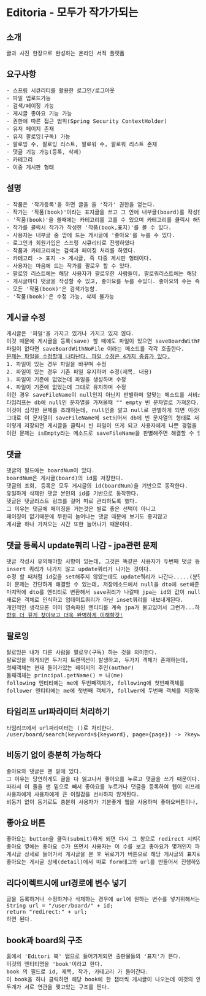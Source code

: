 <h1>Editoria - 모두가 작가가되는</h1>

<h2>소개</h2>
<pre>
글과 사진 한장으로 완성하는 온라인 서적 플랫폼
</pre>

<h2>요구사항</h2>
<pre>
- 스프링 시큐리티를 활용한 로그인/로그아웃
- 파일 업로드가능
- 검색/페이징 가능
- 게시글 좋아요 기능 가능
- 권한에 따른 접근 범위(Spring Security ContextHolder)
- 유저 페이지 존재
- 유저 팔로잉(구독) 가능
- 팔로잉 수, 팔로잉 리스트, 팔로워 수, 팔로워 리스트 존재
- 댓글 기능 가능(등록, 삭제)
- 카테고리
- 이중 게시판 형태
</pre>

<h2>설명</h2>
<pre>
- 작품은 '작가등록'을 하면 글을 쓸 '작가' 권한을 얻는다.
- 작가는 '작품(book)'이라는 표지글을 쓰고 그 안에 내부글(board)를 작성한다. -> 이중 게시판 형태
- '작품(book)'을 쓸때에는 카테고리를 고를 수 있으며 카테고리를 클릭시 해당 카테고리 관련 글만 뜬다.
- 작가를 클릭시 작가가 작성한 '작품(book,표지)'를 볼 수 있다.
- 사용자는 내부글 중 맘에 드는 게시글에 '좋아요'를 누를 수 있다.
- 로그인과 회원가입은 스프링 시큐리티로 진행하였다
- 작품과 카테고리에는 검색과 페이징 처리를 하였다.
- 카테고리 -> 표지 -> 게시글, 즉 다중 게시판 형태이다.
- 사용자는 마음에 드는 작가를 팔로우 할 수 있다.
- 팔로잉 리스트에는 해당 사용자가 팔로우한 사람들이, 팔로워리스트에는 해당 사용자를 팔로우하는 사람들이 뜬다.
- 게시글마다 댓글을 작성할 수 있고, 좋아요를 누를 수있다. 좋아요의 수는 즉각 반영된다.
- 모든 '작품(book)'은 검색가능함.
- '작품(book)'은 수정 가능, 삭제 불가능
</pre>

<h2>게시글 수정</h2>
<pre>
게시글은 '파일'을 가지고 있거나 가지고 있지 않다.
이것 때문에 게시글을 등록(save) 할 때에도 파일이 있으면 saveBoardWithFile메소드를 호출하고
파일이 없다면 saveBoardWithNoFile 이라는 메소드를 각각 호출한다.
<u>문제는 파일을 수정할때 나타난다. 파일 수정은 4가지 종류가 있다.</u>
1. 파일이 있는 경우 파일을 바꾸며 수정
2. 파일이 있는 경우 기존 파일 유지하며 수정(제목, 내용)
3. 파일이 기존에 없었는데 파일을 생성하며 수정
4. 파일이 기존에 없었는데 그대로 유지하며 수정
이런 경우 saveFileName이 null인지 아닌지 판별하며 알맞는 메소드를 서비스 로직에서 호출해야한다.
타임리프는 db에 null인 문자열을 가져올때 "" empty 빈 문자열로 가져온다.
이것이 심각한 문제를 초래하는데, null인줄 알고 null로 판별하게 되면 이것이 null아 아니라 빈 문자열이라
그대로 이 문자열이 saveFileName에 set되어서 db에 빈 문자열의 형태로 저장된다.
이렇게 저장되면 게시글을 클릭시 빈 파일이 뜨게 되고 사용자에게 나쁜 경험을 선사한다.
이런 문제는 isEmpty라는 메소드로 saveFileName을 판별해주면 해결할 수 있게된다.
</pre>

<h2>댓글</h2>
<pre>
댓글의 필드에는 boardNum이 있다.
boardNum은 게시글(board)의 id를 저장한다.
댓글의 조회, 등록은 모두 게시글의 id(boardNum)을 기반으로 동작한다.
유일하게 삭제만 댓글 본인의 id를 기반으로 동작한다.
댓글은 댓글리스트 링크를 걸어 따로 관리하도록 했다.
그 이유는 댓글에 페이징을 거는것은 별로 좋은 선택이 아니고 
페이징이 없기때문에 무한히 늘어나는 댓글 때문에 보기도 좋지않고 
게시글 하나 가져오는 시간 또한 늘어나기 때문이다.
</pre>

<h2>댓글 등록시 update쿼리 나감 - jpa관련 문제</h2>
<pre>
댓글 작성시 유의해야할 사항이 있는데, 그것은 똑같은 사용자가 두번째 댓글 등록시 
insert 쿼리가 나가지 않고 update쿼리가 나가는 것이다.
수정 할 때처럼 id값을 set해주지 않았는데도 update쿼리가 나간다.....(분명 insert가 나가야..)
이 문제는 간단하게 해결할 수 있는데, 저장메소드에서 null을 dto에 set해준다.
마지막에 dto를 엔티티로 변환해서 save쿼리가 나갈때 jpa는 id의 값이 null 즉 없기때문에
새로운 객체로 인식하고 업데이트쿼리가 아닌 inset쿼리를 내보내게된다.
개인적인 생각으론 이미 영속화된 엔티티를 계속 jpa가 물고있어서 그런가...하는 생각이 든다.
<u>향후 더 깊게 찾아보고 더욱 완벽하게 이해할것!</u>
</pre>

<h2>팔로잉</h2>
<pre>
팔로잉은 내가 다른 사람을 팔로우(구독) 하는 것을 의미한다.
팔로잉을 하게되면 두가지 트랜잭션이 발생하고, 두가지 객체가 존재하는데, 
첫째객체는 현재 들어가있는 페이지의 주인(author)
둘째객체는 principal.getName() = 나(me)
following 엔티티에는 me에 두번째객체가, following에 첫번째객체를
follower 엔티티에는 me에 첫번째 객체가, follwer에 두번째 객체를 저장하게된다.
</pre>

<h2>타임리프 url파라미터 처리하기</h2>
<pre>
타임리프에서 url파라미터는 ()로 처리한다. 
/user/board/search(keyword=${keyword}, page={page}) -> ?keyword=t&page=1
</pre>

<h2>비동기 없이 충분히 가능하다</h2>
<pre>
좋아요와 댓글은 맨 밑에 있다. 
그 이유는 당연하게도 글을 다 읽고나서 좋아요를 누르고 댓글을 쓰기 때문이다.
따라서 이 둘을 맨 밑으로 빼서 좋아요를 누르거나 댓글을 등록하여 웹이 리프레시가 되어도
사용자에게 사용자에게 큰 이질감을 선사하지 않게된다.
비동기 없이 동기로도 충분히 사용자가 기분좋게 웹을 사용하며 좋아요버튼이나, 댓글을 달 수 있다.
</pre>

<h2>좋아요 버튼</h2>
<pre>
좋아요는 button을 클릭(submit)하게 되면 다시 그 창으로 redirect 시켜주고 좋아요를 업데이트 시켜준다.
좋아요 옆에는 좋아요 수가 뜨면서 사용자는 이 수를 보고 좋아요가 몇개인지 파악 가능하다.
게시글 상세로 들어가서 게시글을 본 후 뒤로가기 버튼으로 해당 게시글의 표지로 가게 유도한다.
좋아요는 게시글 상세(detail)에서 따로 form태그와 url를 만들어서 진행하였다.
</pre>

<h2>리다이렉트시에 url경로에 변수 넣기</h2>
<pre>
글을 등록하거나 수정하거나 삭제하는 경우에 url에 원하는 변수를 넣기위해서는
String url = "/user/board/" + id;
return "redirect:" + url; 
하면 된다.
</pre>

<h2>book과 board의 구조</h2>
<pre>
홈에서 'Editori 북' 탭으로 들어가게되면 출판물들의 '표지'가 뜬다. 
이것의 엔티티명을 'book'이라고 한다.
book 의 필드로 id, 제목, 작가, 카테고리 가 들어간다.
이 book을 하나 클릭하면 해당 book에 한 챕터씩 게시글이 나오는데 이것의 엔티티명을 board라 한다.
두개가 서로 연관을 맺고있는 구조를 띈다.
</pre>


